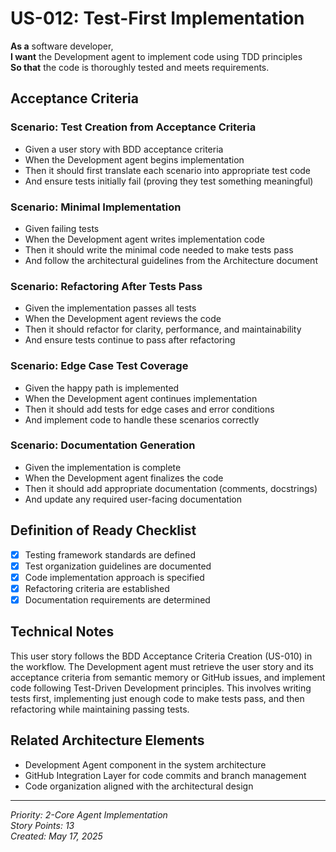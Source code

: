 # US-012: Test-First Implementation

**As a** software developer,  
**I want** the Development agent to implement code using TDD principles  
**So that** the code is thoroughly tested and meets requirements.

## Acceptance Criteria

### Scenario: Test Creation from Acceptance Criteria
- Given a user story with BDD acceptance criteria
- When the Development agent begins implementation
- Then it should first translate each scenario into appropriate test code
- And ensure tests initially fail (proving they test something meaningful)

### Scenario: Minimal Implementation
- Given failing tests
- When the Development agent writes implementation code
- Then it should write the minimal code needed to make tests pass
- And follow the architectural guidelines from the Architecture document

### Scenario: Refactoring After Tests Pass
- Given the implementation passes all tests
- When the Development agent reviews the code
- Then it should refactor for clarity, performance, and maintainability
- And ensure tests continue to pass after refactoring

### Scenario: Edge Case Test Coverage
- Given the happy path is implemented
- When the Development agent continues implementation
- Then it should add tests for edge cases and error conditions
- And implement code to handle these scenarios correctly

### Scenario: Documentation Generation
- Given the implementation is complete
- When the Development agent finalizes the code
- Then it should add appropriate documentation (comments, docstrings)
- And update any required user-facing documentation

## Definition of Ready Checklist

- [x] Testing framework standards are defined
- [x] Test organization guidelines are documented
- [x] Code implementation approach is specified
- [x] Refactoring criteria are established
- [x] Documentation requirements are determined

## Technical Notes

This user story follows the BDD Acceptance Criteria Creation (US-010) in the workflow. The Development agent must retrieve the user story and its acceptance criteria from semantic memory or GitHub issues, and implement code following Test-Driven Development principles. This involves writing tests first, implementing just enough code to make tests pass, and then refactoring while maintaining passing tests.

## Related Architecture Elements

- Development Agent component in the system architecture
- GitHub Integration Layer for code commits and branch management
- Code organization aligned with the architectural design

---

*Priority: 2-Core Agent Implementation*  
*Story Points: 13*  
*Created: May 17, 2025*